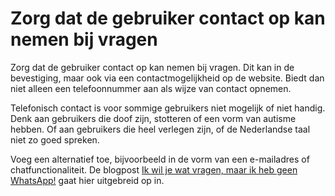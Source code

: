 <!-- @license CC0-1.0 -->

# Zorg dat de gebruiker contact op kan nemen bij vragen

Zorg dat de gebruiker contact op kan nemen bij vragen. Dit kan in de bevestiging, maar ook via een contactmogelijkheid op de website. Biedt dan niet alleen een telefoonnummer aan als wijze van contact opnemen.

Telefonisch contact is voor sommige gebruikers niet mogelijk of niet handig. Denk aan gebruikers die doof zijn, stotteren of een vorm van autisme hebben. Of aan gebruikers die heel verlegen zijn, of de Nederlandse taal niet zo goed spreken.

Voeg een alternatief toe, bijvoorbeeld in de vorm van een e-mailadres of chatfunctionaliteit. De blogpost [Ik wil je wat vragen, maar ik heb geen WhatsApp!](/blog/meerdere-manieren-contact) gaat hier uitgebreid op in.
